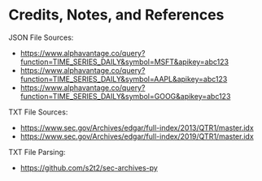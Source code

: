 # Credits, Notes, and References

JSON File Sources:

  + https://www.alphavantage.co/query?function=TIME_SERIES_DAILY&symbol=MSFT&apikey=abc123
  + https://www.alphavantage.co/query?function=TIME_SERIES_DAILY&symbol=AAPL&apikey=abc123
  + https://www.alphavantage.co/query?function=TIME_SERIES_DAILY&symbol=GOOG&apikey=abc123

TXT File Sources:

  + https://www.sec.gov/Archives/edgar/full-index/2013/QTR1/master.idx
  + https://www.sec.gov/Archives/edgar/full-index/2019/QTR1/master.idx

TXT File Parsing:

  + https://github.com/s2t2/sec-archives-py
